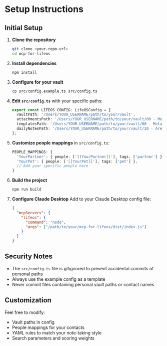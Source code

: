 # Setup Instructions

## Initial Setup

1. **Clone the repository**
   ```bash
   git clone <your-repo-url>
   cd mcp-for-lifeos
   ```

2. **Install dependencies**
   ```bash
   npm install
   ```

3. **Configure for your vault**
   ```bash
   cp src/config.example.ts src/config.ts
   ```

4. **Edit `src/config.ts`** with your specific paths:
   ```typescript
   export const LIFEOS_CONFIG: LifeOSConfig = {
     vaultPath: '/Users/YOUR_USERNAME/path/to/your/vault',
     attachmentsPath: '/Users/YOUR_USERNAME/path/to/your/vault/00 - Meta/Attachments',
     templatesPath: '/Users/YOUR_USERNAME/path/to/your/vault/00 - Meta/Templates',
     dailyNotesPath: '/Users/YOUR_USERNAME/path/to/your/vault/20 - Areas/21 - Myself/Journals/Daily'
   };
   ```

5. **Customize people mappings** in `src/config.ts`:
   ```typescript
   PEOPLE_MAPPINGS: {
     'YourPartner': { people: ['[[YourPartner]]'], tags: ['partner'] },
     'YourPet': { people: ['[[YourPet]]'], tags: ['pet'] },
     // Add your specific people here
   }
   ```

6. **Build the project**
   ```bash
   npm run build
   ```

7. **Configure Claude Desktop**
   Add to your Claude Desktop config file:
   ```json
   {
     "mcpServers": {
       "lifeos": {
         "command": "node",
         "args": ["/path/to/your/mcp-for-lifeos/dist/index.js"]
       }
     }
   }
   ```

## Security Notes

- The `src/config.ts` file is gitignored to prevent accidental commits of personal paths
- Always use the example config as a template
- Never commit files containing personal vault paths or contact names

## Customization

Feel free to modify:
- Vault paths in config
- People mappings for your contacts  
- YAML rules to match your note-taking style
- Search parameters and scoring weights